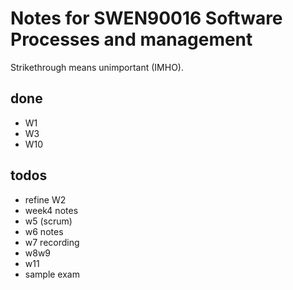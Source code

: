 # Notes for SWEN90016 Software Processes and management
Strikethrough means unimportant (IMHO).

## done
+ W1
+ W3
+ W10

## todos
+ refine W2
+ week4 notes
+ w5 (scrum)
+ w6 notes
+ w7 recording
+ w8w9
+ w11
+ sample exam